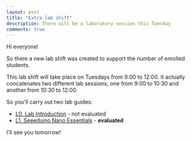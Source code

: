 ```yaml
---
layout: post
title: "Extra lab shift"
description: There will be a laboratory session this Tuesday 
comments: true
---
```


Hi everyone!

So there a new lab shift was created to support the number of enrolled students.

This lab shift will take place on Tuesdays from 9:00 to 12:00. It actually concatenates two different lab sessions, one from 9:00 to 10:30 and another from 10:30 to 12:00.

So you'll carry out two lab guides:

- [L0. Lab Introduction](https://fenix.tecnico.ulisboa.pt/downloadFile/845043405573197/L0.%20Lab%20Introduction.pdf) - not evaluated
- [L1. Seeeduino Nano Essentials](https://fenix.tecnico.ulisboa.pt/downloadFile/845043405573201/L1.%20Seeeduino%20Nano%20Essentials%20-%20Jupyter%20Notebook.pdf) - **evaluated**

I'll see you tomorrow!
